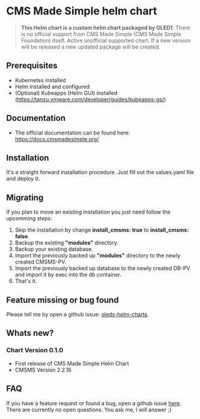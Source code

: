 # CMS Made Simple helm chart

> **This Helm chart is a custom helm chart packaged by OLED1**.
> There is no official support from CMS Made Simple (CMS Made Simple Foundation) itself.
> Active unofficial supported chart. If a new version will be released a new updated package will be created.

## Prerequisites
- Kubernetes installed
- Helm installed and configured
- (Optional) Kubeapps (Helm GUI) installed (https://tanzu.vmware.com/developer/guides/kubeapps-gs/)

## Documentation
- The official documentation can be found here: https://docs.cmsmadesimple.org/

## Installation
It's a straight forward installation procedure. Just fill out the values.yaml file and deploy it.

## Migrating
If you plan to move an existing installation you just need follow the upcomming steps:
1. Skip the installation by change **install_cmsms: true** to **install_cmsms: false**.
2. Backup the existing **"modules"** directory.
3. Backup your existing database.
4. Import the previously backed up **"modules"** directory to the newly created CMSMS-PV.
5. Import the previously backed up database to the newly created DB-PV and import it by exec into the db container.
6. That's it.

## Feature missing or bug found
Please tell me by open a github issue: [oleds-helm-charts](https://github.com/OLED1/oleds-helm-charts).

## Whats new?
### Chart Version 0.1.0
- First release of CMS Made Simple Helm Chart
- CMSMS Version 2.2.16

## FAQ
If you have a feature request or found a bug, open a github issue [here](https://github.com/OLED1/oleds-helm-charts).
There are currently no open questions. You ask me, I will answer ;)

